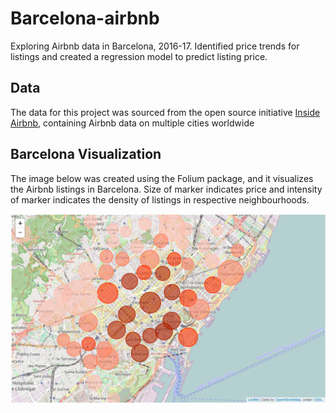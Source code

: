 # Barcelona-airbnb
Exploring Airbnb data in Barcelona, 2016-17. Identified price trends for listings and created a regression model to predict listing price.

## Data

The data for this project was sourced from the open source initiative <a href=http://insideairbnb.com/>Inside Airbnb</a>, containing Airbnb data on multiple cities worldwide

## Barcelona Visualization

The image below was created using the Folium package, and it visualizes the Airbnb listings in Barcelona. Size of marker indicates price and intensity of marker indicates the density of listings in respective neighbourhoods.

<img src='barcelona_visualization.png'>
